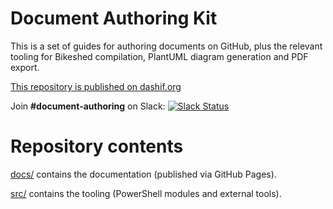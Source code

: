 # Document Authoring Kit

This is a set of guides for authoring documents on GitHub, plus the relevant tooling for Bikeshed compilation, PlantUML diagram generation and PDF export.

[This repository is published on dashif.org](https://dashif.org/DocumentAuthoring/Contributor.html)

Join **#document-authoring** on Slack: [![Slack Status](https://dashif-slack.azurewebsites.net/badge.svg)](https://dashif-slack.azurewebsites.net)

# Repository contents

[docs/](docs/) contains the documentation (published via GitHub Pages).

[src/](src/) contains the tooling (PowerShell modules and external tools).